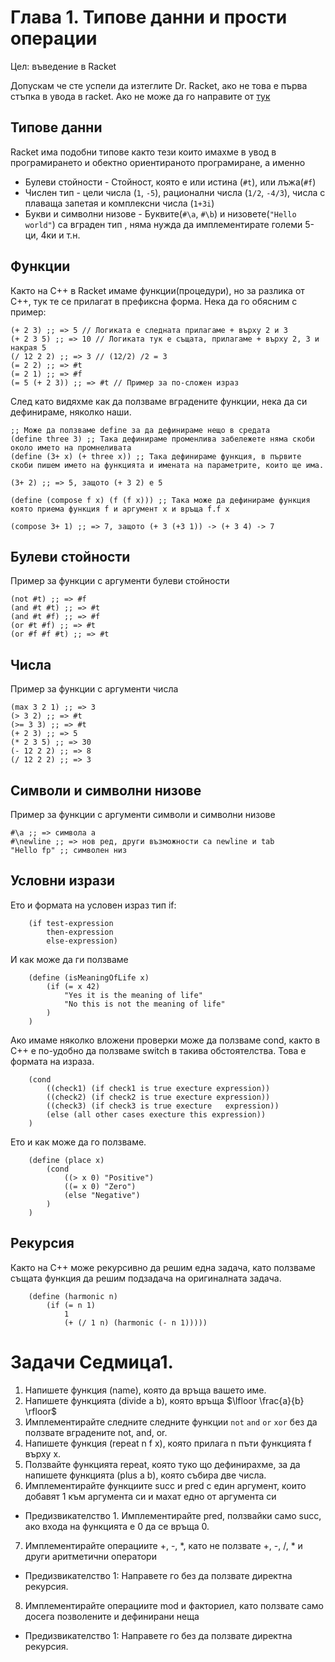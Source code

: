 # Глава 1. Типове данни и прости операции

Цел: въведение в Racket

Допускам че сте успели да изтеглите Dr. Racket, ако не това е първа стъпка в увода в racket. Ако не може да го направите от [тук](https://racket-lang.org/)

## Типове данни
Racket има подобни типове както тези които имахме в увод в програмирането и обектно ориентираното програмиране, а именно
- Булеви стойности - Стойност, която е или истина (`#t`), или лъжа(`#f`)
- Числен тип - цели числа (`1`, `-5`), рационални числа (`1/2`, `-4/3`), числа с плаваща запетая и комплексни числа (`1+3i`)
- Букви и символни низове - Буквите(`#\a`, `#\b`) и низовете(`"Hello world"`) са вграден тип , няма нужда да имплементирате големи 5-ци, 4ки и т.н.

## Функции
Както на C++ в Racket имаме функции(процедури), но за разлика от C++, тук те се прилагат в префиксна форма.
Нека да го обясним с пример:
```racket
(+ 2 3) ;; => 5 // Логиката е следната прилагаме + върху 2 и 3
(+ 2 3 5) ;; => 10 // Логиката тук е същата, прилагаме + върху 2, 3 и накрая 5
(/ 12 2 2) ;; => 3 // (12/2) /2 = 3
(= 2 2) ;; => #t
(= 2 1) ;; => #f
(= 5 (+ 2 3)) ;; => #t // Пример за по-сложен израз
```

След като видяхме как да ползваме вградените функции, нека да си дефинираме, няколко наши.

```racket
;; Може да ползваме define за да дефинираме нещо в средата
(define three 3) ;; Така дефинираме променлива забележете няма скоби около името на промнеливата
(define (3+ x) (+ three x)) ;; Така дефинираме функция, в първите скоби пишем името на функцията и имената на параметрите, които ще има.

(3+ 2) ;; => 5, защото (+ 3 2) е 5

(define (compose f x) (f (f x))) ;; Така може да дефинираме функция която приема функция f и аргумент x и връща f.f x

(compose 3+ 1) ;; => 7, защото (+ 3 (+3 1)) -> (+ 3 4) -> 7
```

## Булеви стойности
Пример за функции с аргументи булеви стойности

```racket
(not #t) ;; => #f
(and #t #t) ;; => #t
(and #t #f) ;; => #f
(or #t #f) ;; => #t
(or #f #f #t) ;; => #t
```

## Числа
Пример за функции с аргументи числа

```racket
(max 3 2 1) ;; => 3
(> 3 2) ;; => #t
(>= 3 3) ;; => #t
(+ 2 3) ;; => 5
(* 2 3 5) ;; => 30
(- 12 2 2) ;; => 8
(/ 12 2 2) ;; => 3
```

## Символи и символни низове
Пример за функции с аргументи символи и символни низове
```racket
#\a ;; => символа a
#\newline ;; => нов ред, други възможности са newline и tab
"Hello fp" ;; символен низ
```

## Условни изрази
Ето и формата на условен израз тип if:
```racket
    (if test-expression
        then-expression
        else-expression)
```
И как може да ги ползваме
```racket
    (define (isMeaningOfLife x) 
        (if (= x 42)
            "Yes it is the meaning of life"
            "No this is not the meaning of life"
        )
    )
```
Ако имаме няколко вложени проверки може да ползваме cond, както в C++ е по-удобно да ползваме switch в такива обстоятелства. Това е формата на израза.
```racket
    (cond
        ((check1) (if check1 is true execture expression))
        ((check2) (if check2 is true execture expression))
        ((check3) (if check3 is true execture   expression))
        (else (all other cases execture this expression))
    )
```
Ето и как може да го ползваме.
```racket
    (define (place x)
        (cond
            ((> x 0) "Positive")
            ((= x 0) "Zero")
            (else "Negative")
        )
    )
```

## Рекурсия
Както на C++ може рекурсивно да решим една задача, като ползваме същата функция да решим подзадача на оригиналната задача.
```racket
    (define (harmonic n)
        (if (= n 1) 
            1
            (+ (/ 1 n) (harmonic (- n 1)))))
```

# Задачи Седмица1.

1. Напишете функция (name), която да връща вашето име.
2. Напишете функцията (divide a b), която връща $\lfloor \frac{a}{b} \rfloor$
3. Имплементирайте следните следните функции
`not`
`and`
`or`
`xor`
без да ползвате вградените not, and, or.
4. Напишете функция (repeat n f x), която прилага n пъти функцията f върху x.
5. Ползвайте функцията repeat, която туко що дефинирахме, за да напишете функцията (plus a b), която събира две числа.
6. Имплементирайте функциите succ и pred с един аргумент, които добавят 1 към аргумента си и махат едно от аргумента си
- Предизвикателство 1. Имплементирайте pred, ползвайки само succ, ако входа на функцията е 0 да се връща 0.
7. Имплементирайте операциите +, -, *, като не ползвате +, -, /, * и други аритметични оператори
- Предизвикателство 1: Направете го без да ползвате директна рекурсия.
8. Имплементирайте операциите mod и факториел, като ползвате само досега позволените и дефинирани неща
- Предизвикателство 1: Направете го без да ползвате директна рекурсия.
